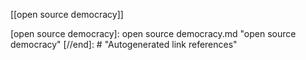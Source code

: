 [[open source democracy]]

[//begin]: # "Autogenerated link references for markdown compatibility"
[open source democracy]: open source democracy.md "open source democracy"
[//end]: # "Autogenerated link references"

